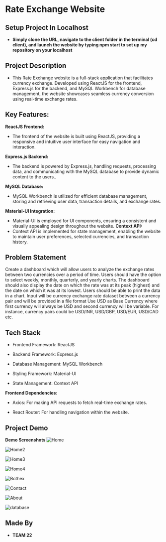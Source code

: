 ﻿# Rate Exchange Website

## Setup Project In Localhost
- **Simply clone the URL, navigate to the client folder in the terminal (cd client), and launch the website by typing npm start to set up my repository on your localhost**

## Project Description

- This Rate Exchange website is a full-stack application that facilitates currency exchange. Developed using ReactJS for the frontend, Express.js for the backend, and MySQL Workbench for database management, the website showcases seamless currency conversion using real-time exchange rates.

## **Key Features:**

**ReactJS Frontend:** 
- The frontend of the website is built using ReactJS, providing a responsive and intuitive user interface for easy navigation and interaction.

**Express.js Backend:** 
- The backend is powered by Express.js, handling requests, processing data, and communicating with the MySQL database to provide dynamic content to the users..

**MySQL Database:** 
- MySQL Workbench is utilized for efficient database management, storing and retrieving user data, transaction details, and exchange rates.

**Material-UI Integration:** 
- Material-UI is employed for UI components, ensuring a consistent and visually appealing design throughout the website.
**Context API:**
- Context API is implemented for state management, enabling the website to maintain user preferences, selected currencies, and transaction history.

## Problem Statement
Create a dashboard which will allow users to analyze the exchange rates between two currencies
over a period of time. Users should have the option to select weekly, monthly, quarterly, and yearly
charts. The dashboard should also display the date on which the rate was at its peak (highest) and
the date on which it was at its lowest. Users should be able to print the data in a chart. Input will be
currency exchange rate dataset between a currency pair and will be provided in a file format
Use USD as Base Currency where first currency will always be USD and second currency will be
variable. For instance, currency pairs could be USD/INR, USD/GBP, USD/EUR, USD/CAD etc.


## Tech Stack

- Frontend Framework: ReactJS

- Backend Framework: Express.js

- Database Management: MySQL Workbench

- Styling Framework: Material-UI

- State Management: Context API

**Frontend Dependencies:**
- Axios: For making API requests to fetch real-time exchange rates.

- React Router: For handling navigation within the website.

## Project Demo

**Demo Screenshots**
![Home](https://github.com/parasraut21/MIT_TEAM_22_EX/assets/111653346/73293290-603e-43b4-94b9-04dc3bbdb72b)

![Home2](https://github.com/parasraut21/MIT_TEAM_22_EX/assets/111653346/fe2bfced-f14c-4fcc-961b-338a65659dbc)

![Home3](https://github.com/parasraut21/MIT_TEAM_22_EX/assets/111653346/85cfeb07-5895-46ff-a333-508564ec73e9)

![Home4](https://github.com/parasraut21/MIT_TEAM_22_EX/assets/111653346/0858abff-53a2-4612-b75a-2f2ec2cb9d18)

![Bothex](https://github.com/parasraut21/MIT_TEAM_22_EX/assets/111653346/db0db237-92fd-40a4-a9f4-4a84dc0af816)

![Contact](https://github.com/parasraut21/MIT_TEAM_22_EX/assets/111653346/8905ece3-d3db-49b8-a147-b60897aac3bd)

![About](https://github.com/parasraut21/MIT_TEAM_22_EX/assets/111653346/c9e308bc-e91a-49f2-a3f5-0497deae56bf)

![database](https://github.com/parasraut21/MIT_TEAM_22_EX/assets/111653346/1b3c7ba3-d7aa-4533-b6e1-ba03648482b3)


## Made By

- **TEAM 22**


